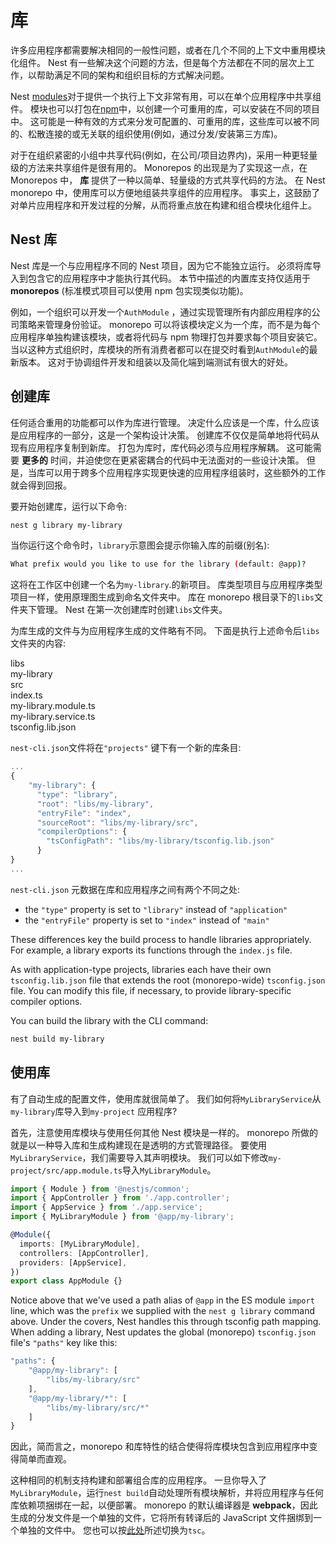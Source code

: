 # 库

许多应用程序都需要解决相同的一般性问题，或者在几个不同的上下文中重用模块化组件。
Nest 有一些解决这个问题的方法，但是每个方法都在不同的层次上工作，以帮助满足不同的架构和组织目标的方式解决问题。

Nest [modules](/modules)对于提供一个执行上下文非常有用，可以在单个应用程序中共享组件。
模块也可以打包在[npm](https://npmjs.com)中，以创建一个可重用的库，可以安装在不同的项目中。
这可能是一种有效的方式来分发可配置的、可重用的库，这些库可以被不同的、松散连接的或无关联的组织使用(例如，通过分发/安装第三方库)。

对于在组织紧密的小组中共享代码(例如，在公司/项目边界内)，采用一种更轻量级的方法来共享组件是很有用的。
Monorepos 的出现是为了实现这一点，在 Monorepos 中， **库** 提供了一种以简单、轻量级的方式共享代码的方法。
在 Nest monorepo 中，使用库可以方便地组装共享组件的应用程序。
事实上，这鼓励了对单片应用程序和开发过程的分解，从而将重点放在构建和组合模块化组件上。

## Nest 库

Nest 库是一个与应用程序不同的 Nest 项目，因为它不能独立运行。
必须将库导入到包含它的应用程序中才能执行其代码。
本节中描述的内置库支持仅适用于 **monorepos** (标准模式项目可以使用 npm 包实现类似功能)。

例如，一个组织可以开发一个`AuthModule` ，通过实现管理所有内部应用程序的公司策略来管理身份验证。
monorepo 可以将该模块定义为一个库，而不是为每个应用程序单独构建该模块，或者将代码与 npm 物理打包并要求每个项目安装它。
当以这种方式组织时，库模块的所有消费者都可以在提交时看到`AuthModule`的最新版本。
这对于协调组件开发和组装以及简化端到端测试有很大的好处。

## 创建库

任何适合重用的功能都可以作为库进行管理。
决定什么应该是一个库，什么应该是应用程序的一部分，这是一个架构设计决策。
创建库不仅仅是简单地将代码从现有应用程序复制到新库。
打包为库时，库代码必须与应用程序解耦。
这可能需要 **更多的** 时间，并迫使您在更紧密耦合的代码中无法面对的一些设计决策。
但是，当库可以用于跨多个应用程序实现更快速的应用程序组装时，这些额外的工作就会得到回报。

要开始创建库，运行以下命令:

```bash
nest g library my-library
```

当你运行这个命令时，`library`示意图会提示你输入库的前缀(别名):

```bash
What prefix would you like to use for the library (default: @app)?
```

这将在工作区中创建一个名为`my-library`.的新项目。
库类型项目与应用程序类型项目一样，使用原理图生成到命名文件夹中。
库在 monorepo 根目录下的`libs`文件夹下管理。
Nest 在第一次创建库时创建`libs`文件夹。

为库生成的文件与为应用程序生成的文件略有不同。
下面是执行上述命令后`libs`文件夹的内容:

<div class="file-tree">
  <div class="item">libs</div>
  <div class="children">
    <div class="item">my-library</div>
    <div class="children">
      <div class="item">src</div>
      <div class="children">
        <div class="item">index.ts</div>
        <div class="item">my-library.module.ts</div>
        <div class="item">my-library.service.ts</div>
      </div>
      <div class="item">tsconfig.lib.json</div>
    </div>
  </div>
</div>

`nest-cli.json`文件将在`"projects"` 键下有一个新的库条目:

```javascript
...
{
    "my-library": {
      "type": "library",
      "root": "libs/my-library",
      "entryFile": "index",
      "sourceRoot": "libs/my-library/src",
      "compilerOptions": {
        "tsConfigPath": "libs/my-library/tsconfig.lib.json"
      }
}
...
```

`nest-cli.json` 元数据在库和应用程序之间有两个不同之处:

- the `"type"` property is set to `"library"` instead of `"application"`
- the `"entryFile"` property is set to `"index"` instead of `"main"`

These differences key the build process to handle libraries appropriately. For example, a library exports its functions through the `index.js` file.

As with application-type projects, libraries each have their own `tsconfig.lib.json` file that extends the root (monorepo-wide) `tsconfig.json` file. You can modify this file, if necessary, to provide library-specific compiler options.

You can build the library with the CLI command:

```bash
nest build my-library
```

## 使用库

有了自动生成的配置文件，使用库就很简单了。
我们如何将`MyLibraryService`从`my-library`库导入到`my-project` 应用程序?

首先，注意使用库模块与使用任何其他 Nest 模块是一样的。
monorepo 所做的就是以一种导入库和生成构建现在是透明的方式管理路径。
要使用`MyLibraryService`，我们需要导入其声明模块。
我们可以如下修改`my-project/src/app.module.ts`导入`MyLibraryModule`。

```typescript
import { Module } from '@nestjs/common';
import { AppController } from './app.controller';
import { AppService } from './app.service';
import { MyLibraryModule } from '@app/my-library';

@Module({
  imports: [MyLibraryModule],
  controllers: [AppController],
  providers: [AppService],
})
export class AppModule {}
```

Notice above that we've used a path alias of `@app` in the ES module `import` line, which was the `prefix` we supplied with the `nest g library` command above. Under the covers, Nest handles this through tsconfig path mapping. When adding a library, Nest updates the global (monorepo) `tsconfig.json` file's `"paths"` key like this:

```javascript
"paths": {
    "@app/my-library": [
        "libs/my-library/src"
    ],
    "@app/my-library/*": [
        "libs/my-library/src/*"
    ]
}
```

因此，简而言之，monorepo 和库特性的结合使得将库模块包含到应用程序中变得简单而直观。

这种相同的机制支持构建和部署组合库的应用程序。
一旦你导入了`MyLibraryModule`，运行`nest build`自动处理所有模块解析，并将应用程序与任何库依赖项捆绑在一起，以便部署。
monorepo 的默认编译器是 **webpack**，因此生成的分发文件是一个单独的文件，它将所有转译后的 JavaScript 文件捆绑到一个单独的文件中。
您也可以按[此处](https://docs.nestjs.com/cli/monorepo#global-compiler-options)所述切换为`tsc`。
